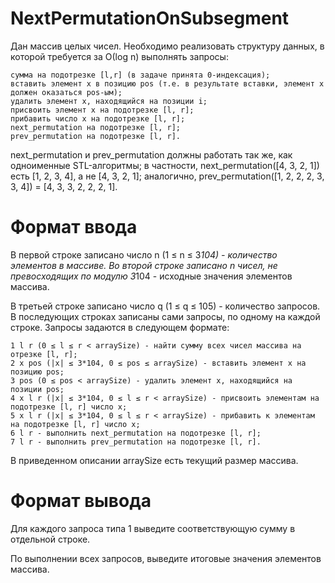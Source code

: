 # NextPermutationOnSubsegment

Дан массив целых чисел. Необходимо реализовать структуру данных, в которой требуется за О(log n) выполнять запросы:

    сумма на подотрезке [l,r] (в задаче принята 0-индексация);
    вставить элемент x в позицию pos (т.е. в результате вставки, элемент x должен оказаться pos-ым);
    удалить элемент x, находящийся на позиции i;
    присвоить элемент x на подотрезке [l, r];
    прибавить число x на подотрезке [l, r];
    next_permutation на подотрезке [l, r];
    prev_permutation на подотрезке [l, r].

next_permutation и prev_permutation должны работать так же, как одноименные STL-алгоритмы; в частности, next_permutation([4, 3, 2, 1]) есть [1, 2, 3, 4], а не [4, 3, 2, 1]; аналогично, prev_permutation([1, 2, 2, 2, 3, 3, 4]) = [4, 3, 3, 2, 2, 2, 1]. 

# Формат ввода

В первой строке записано число n (1 ≤ n ≤ 3*104) - количество элементов в массиве. Во второй строке записано n чисел, не превосходящих по модулю 3*104 - исходные значения элементов массива.

В третьей строке записано число q (1 ≤ q ≤ 105) - количество запросов. В последующих строках записаны сами запросы, по одному на каждой строке. Запросы задаются в следующем формате:

    1 l r (0 ≤ l ≤ r < arraySize) - найти сумму всех чисел массива на отрезке [l, r];
    2 x pos (|x| ≤ 3*104, 0 ≤ pos ≤ arraySize) - вставить элемент x на позицию pos;
    3 pos (0 ≤ pos < arraySize) - удалить элемент x, находящийся на позиции pos;
    4 x l r (|x| ≤ 3*104, 0 ≤ l ≤ r < arraySize) - присвоить элементам на подотрезке [l, r] число x;
    5 x l r (|x| ≤ 3*104, 0 ≤ l ≤ r < arraySize) - прибавить к элементам на подотрезке [l, r] число x;
    6 l r - выполнить next_permutation на подотрезке [l, r];
    7 l r - выполнить prev_permutation на подотрезке [l, r].

В приведенном описании arraySize есть текущий размер массива.
# Формат вывода

Для каждого запроса типа 1 выведите соответствующую сумму в отдельной строке.

По выполнении всех запросов, выведите итоговые значения элементов массива.
